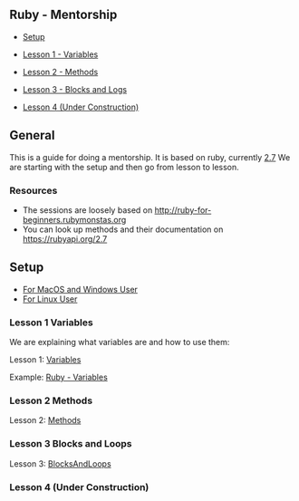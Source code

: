 ## Ruby - Mentorship

- [Setup](#setup)

- [Lesson 1 - Variables](#lesson-1-variables)
- [Lesson 2 - Methods](#lesson-2-methods)
- [Lesson 3 - Blocks and Logs](#lesson-3-blocks-and-loops)
- [Lesson 4 (Under
  Construction)](#lesson-4-under-construction)

## General

This is a guide for doing a mentorship. It is based on ruby, currently [2.7](https://rubyapi.org/2.7)
We are starting with the setup and then go from lesson to lesson.

### Resources

* The sessions are loosely based on http://ruby-for-beginners.rubymonstas.org
* You can look up methods and their documentation on https://rubyapi.org/2.7

## Setup

- [For MacOS and Windows User](https://github.com/Garllon/mentorship/blob/Update-setup/lessons/setup.md#for-macos-and-windows-user)
- [For Linux User](https://github.com/Garllon/mentorship/blob/Update-setup/lessons/setup.md#for-linux-user)

### Lesson 1 Variables

We are explaining what variables are and how to use them:

Lesson 1: [Variables](/lessons/1-variables.md)

Example: [Ruby - Variables](/lessons/examples/1_variables.rb)

### Lesson 2 Methods

Lesson 2: [Methods](/lessons/2-methods.md)

### Lesson 3 Blocks and Loops

Lesson 3: [BlocksAndLoops](/lessons/3-blocks-and-loops.md)

### Lesson 4 (Under Construction)
